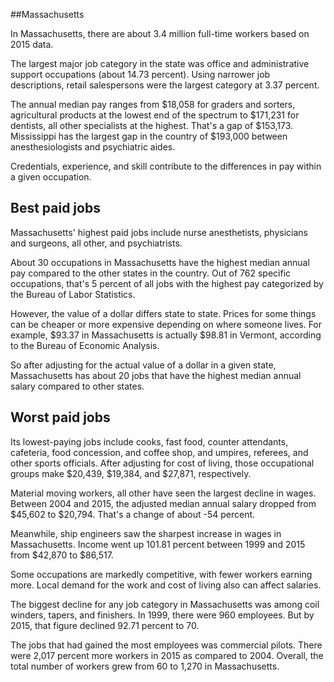 

##Massachusetts

In Massachusetts, there are about 3.4 million full-time workers based on 2015 data.

The largest major job category in the state was <span class='occ_title_em state'>office and administrative support occupations</span> (about 14.73 percent). Using narrower job descriptions, <span class='occ_title_em state'>retail salespersons</span> were the largest category at 3.37 percent.
               
The annual median pay ranges from $18,058 for <span class='occ_title_em state'>graders and sorters, agricultural products</span> at the lowest end of the spectrum to  $171,231 for <span class='occ_title_em state'>dentists, all other specialists</span> at the highest. That's a gap of $153,173. Mississippi has the largest gap in the country of $193,000 between <span class='occ_title_em state'>anesthesiologists and psychiatric aides</span>.
          
Credentials, experience, and skill contribute to the differences in pay within a given occupation.

## Best paid jobs
Massachusetts' highest paid jobs include <span class='occ_title_em state'>nurse anesthetists, physicians and surgeons, all other</span>, and <span class='occ_title_em state'>psychiatrists</span>.
               
About 30 occupations in Massachusetts have the highest median annual pay compared to the other states in the country. Out of 762 specific occupations, that's 5 percent of all jobs with the highest pay categorized by the Bureau of Labor Statistics.
               
However, the value of a dollar differs state to state. Prices for some things can be cheaper or more expensive depending on where someone lives. For example, $93.37 in Massachusetts is actually $98.81 in Vermont, according to the Bureau of Economic Analysis.
               
So after adjusting for the actual value of a dollar in a given state, Massachusetts has about 20 jobs that have the highest median annual salary compared to other states.
               
## Worst paid jobs

Its lowest-paying jobs include <span class='occ_title_em state'>cooks, fast food</span>, <span class='occ_title_em state'>counter attendants, cafeteria, food concession, and coffee shop</span>, and <span class='occ_title_em state'>umpires, referees, and other sports officials</span>. After adjusting for cost of living, those occupational groups make $20,439,  $19,384, and  $27,871, respectively.
               
<span class='occ_title_em state'>Material moving workers, all other</span> have seen the largest decline in wages. Between 2004 and 2015, the adjusted median annual salary dropped from $45,602 to $20,794. That's a change of about -54 percent.
               
Meanwhile, <span class='occ_title_em state'>ship engineers</span> saw the sharpest increase in wages in Massachusetts. Income went up 101.81 percent between 1999 and 2015 from $42,870 to $86,517.

Some occupations are markedly competitive, with fewer workers earning more. Local demand for the work and cost of living also can affect salaries.

            
The biggest decline for any job category in Massachusetts was among <span class='occ_title_em state'>coil winders, tapers, and finishers</span>. In 1999, there were 960 employees. But by 2015, that figure declined 92.71 percent to 70. 
               
The jobs that had gained the most employees was commercial pilots. There were 2,017 percent more workers in 2015 as compared to 2004. Overall, the total number of workers grew from 60 to 1,270 in Massachusetts.

